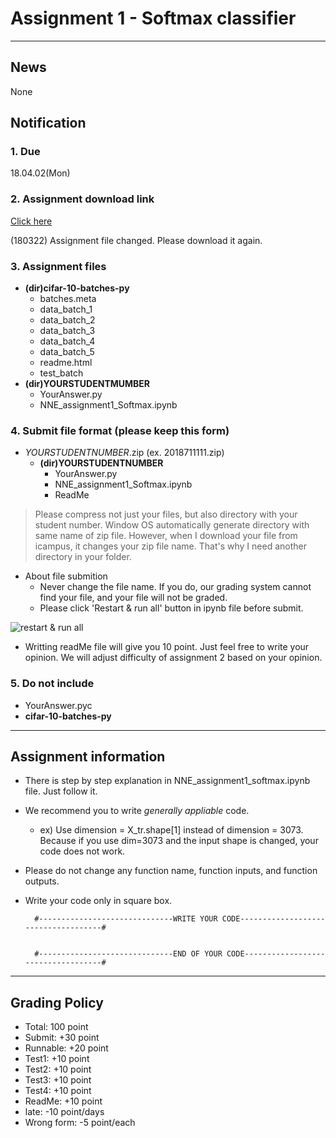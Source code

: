 # Assignment 1 - Softmax classifier
****
## News
None

## Notification
### 1. Due
18.04.02(Mon)
### 2. Assignment download link
[Click here](https://drive.google.com/open?id=1t0Rc1aPKVCWHue20uu2fee63YFAo86ct)

(180322) Assignment file changed. Please download it again.

### 3. Assignment files
- **(dir)cifar-10-batches-py**
  - batches.meta
  - data_batch_1
  - data_batch_2
  - data_batch_3
  - data_batch_4
  - data_batch_5
  - readme.html
  - test_batch
- **(dir)YOURSTUDENTMUMBER**
  - YourAnswer.py
  - NNE_assignment1_Softmax.ipynb

### 4. Submit file format (please keep this form)
- *YOURSTUDENTNUMBER*.zip (ex. 2018711111.zip)
  - **(dir)YOURSTUDENTNUMBER**
    - YourAnswer.py
    - NNE_assignment1_Softmax.ipynb
    - ReadMe
> Please compress not just your files, but also directory with your student number.
> Window OS automatically generate directory with same name of zip file. However, when I download your file from icampus, it changes your zip file name. That's why I need another directory in your folder.
    
- About file submition
  - Never change the file name. If you do, our grading system cannot find your file, and your file will not be graded.
  - Please click 'Restart & run all' button in ipynb file before submit.
  
![restart & run all](https://github.com/MindSKKU/NNE/blob/master/pictures/Screen%20Shot%202018-03-23%20at%209.11.22%20PM.png)
  - Writting readMe file will give you 10 point. Just feel free to write your opinion. We will adjust difficulty of assignment 2 based on your opinion.

### 5. Do not include
  - YourAnswer.pyc
  - **cifar-10-batches-py**
****
## Assignment information

- There is step by step explanation in NNE_assignment1_softmax.ipynb file. Just follow it.
- We recommend you to write *generally appliable* code. 
  - ex) Use dimension = X_tr.shape[1] instead of dimension = 3073. Because if you use dim=3073 and the input shape is changed, your code does not work.
- Please do not change any function name, function inputs, and function outputs.
- Write your code only in square box.


        #------------------------------WRITE YOUR CODE------------------------------------#


        #------------------------------END OF YOUR CODE-----------------------------------#

****
## Grading Policy
  - Total:    100 point
  - Submit:   +30 point
  - Runnable: +20 point
  - Test1:    +10 point
  - Test2:    +10 point
  - Test3:    +10 point
  - Test4:    +10 point
  - ReadMe:   +10 point
  - late:     -10 point/days
  - Wrong form: -5 point/each

